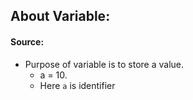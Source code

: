 ## About Variable:

#### Source: 

* Purpose of variable is to store a value. 
	* a = 10.
	* Here `a` is identifier
